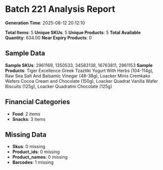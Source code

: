 # Batch 221 Analysis Report

**Generation Time**: 2025-08-12 20:12:10

**Total Items**: 5
**Unique SKUs**: 5
**Unique Products**: 5
**Total Available Quantity**: 634.00
**Near Expiry Products**: 0

## Sample Data
**Sample SKUs**: 2961169, 1350533, 34583138, 16763811, 2961153
**Sample Products**: Tiger Excellence Greek Tzaztiki Yogurt With Herbs (104-114g), Raw Sea Salt And Balsamic Vinegar (48-38g), Loacker Minis Cremkako Wafers Cocoa Cream and Chocolate (150g), Loacker Quadrat Vanilla Wafer Biscuits (125g), Loacker Quadratini Chocolate (125g)

## Financial Categories
- **Food**: 2 items
- **Snacks**: 3 items

## Missing Data
- **Skus**: 0 missing
- **Product_ids**: 0 missing
- **Product_names**: 0 missing
- **Barcodes**: 1 missing
